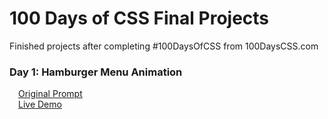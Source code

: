 # 100 Days of CSS Final Projects<br>
Finished projects after completing #100DaysOfCSS from 100DaysCSS.com

### Day 1: Hamburger Menu Animation<br>
&emsp;[Original Prompt](https://100dayscss.com/?dayIndex=1) <br>
&emsp;[Live Demo](https://codepen.io/christinameador/full/PowZYoo)
